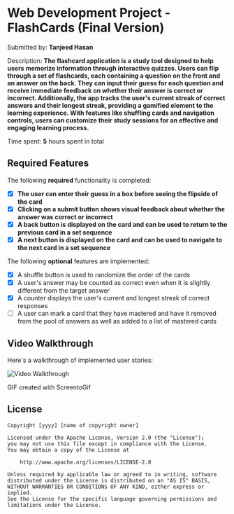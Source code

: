 # Web Development Project - FlashCards (Final Version)

Submitted by: **Tanjeed Hasan**

Description: **The flashcard application is a study tool designed to help users memorize information through interactive quizzes. Users can flip through a set of flashcards, each containing a question on the front and an answer on the back. They can input their guess for each question and receive immediate feedback on whether their answer is correct or incorrect. Additionally, the app tracks the user's current streak of correct answers and their longest streak, providing a gamified element to the learning experience. With features like shuffling cards and navigation controls, users can customize their study sessions for an effective and engaging learning process.**

Time spent: **5** hours spent in total

## Required Features

The following **required** functionality is completed:

- [x] **The user can enter their guess in a box before seeing the flipside of the card**
- [x] **Clicking on a submit button shows visual feedback about whether the answer was correct or incorrect**
- [x] **A back button is displayed on the card and can be used to return to the previous card in a set sequence**
- [x] **A next button is displayed on the card and can be used to navigate to the next card in a set sequence**

The following **optional** features are implemented:

- [x] A shuffle button is used to randomize the order of the cards
- [x] A user's answer may be counted as correct even when it is slightly different from the target answer
- [x] A counter displays the user's current and longest streak of correct responses
- [ ] A user can mark a card that they have mastered and have it removed from the pool of answers as well as added to a list of mastered cards

## Video Walkthrough

Here's a walkthrough of implemented user stories:

<img src='https://i.imgur.com/jkXdleh.gif' title='Video Walkthrough' width='' alt='Video Walkthrough' />

<!-- Replace this with whatever GIF tool you used! -->
GIF created with ScreentoGif

## License

    Copyright [yyyy] [name of copyright owner]

    Licensed under the Apache License, Version 2.0 (the "License");
    you may not use this file except in compliance with the License.
    You may obtain a copy of the License at

        http://www.apache.org/licenses/LICENSE-2.0

    Unless required by applicable law or agreed to in writing, software
    distributed under the License is distributed on an "AS IS" BASIS,
    WITHOUT WARRANTIES OR CONDITIONS OF ANY KIND, either express or implied.
    See the License for the specific language governing permissions and
    limitations under the License.
